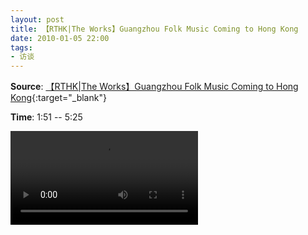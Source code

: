 ```yaml
---
layout: post
title: 【RTHK|The Works】Guangzhou Folk Music Coming to Hong Kong
date: 2010-01-05 22:00
tags:
- 访谈
---
```

**Source**:
[【RTHK|The Works】Guangzhou Folk Music Coming to Hong Kong](https://podcast.rthk.hk/podcast/item.php?pid=76&eid=7580&year=2010&lang=zh-CN){:target="_blank"}

**Time**: 1:51 -- 5:25

<div class="iframe-container">
<video controls class="responsive-iframe" src="https://app3.rthk.hk/podcast/media/theworks/76_1001071504_58473.mp4" frameborder="no" allowfullscreen="true"></video>
</div>
